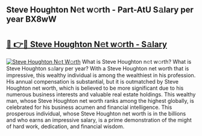 ## Steve Houghton N𝚎t w𝚘rth - Part-AtU S𝚊lary per year BX8wW

# <h2><a href="http://gc3e1fd.nevu.top/?p=Steve+Houghton">🔗 👉🔴 Steve Houghton N𝚎t w𝚘rth - S𝚊lary</a></h2>

[![Steve Houghton N𝚎t W𝚘rth](https://i.imgur.com/Oavwk0R.jpeg)](http://gc3e1fd.nevu.top/?p=Steve+Houghton)
What is Steve Houghton n𝚎t w𝚘rth? What is Steve Houghton s𝚊lary per year?
With a Steve Houghton net worth that is impressive, this wealthy individual is among the wealthiest in his profession. His annual compensation is substantial, but it is outmatched by Steve Houghton net worth, which is believed to be more significant due to his numerous business interests and valuable real estate holdings. This wealthy man, whose Steve Houghton net worth ranks among the highest globally, is celebrated for his business acumen and financial intelligence. This prosperous individual, whose Steve Houghton net worth is in the billions and who earns an impressive salary, is a prime demonstration of the might of hard work, dedication, and financial wisdom.
